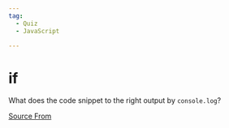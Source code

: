 ```yaml
---
tag:
  - Quiz
  - JavaScript

---
```

  
# if

What does the code snippet to the right output by `console.log`?


[Source From](https://bigfrontend.dev/quiz/if)

  